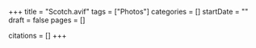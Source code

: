 +++
title = "Scotch.avif"
tags = ["Photos"]
categories = []
startDate = ""
draft = false
pages = []

citations = []
+++
